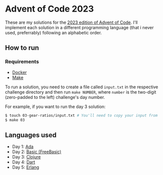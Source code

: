 # Advent of Code 2023

These are my solutions for the [2023 edition of Advent of Code](https://adventofcode.com/2023). I'll implement each solution in a different programming language (that i never used, preferrably) following an alphabetic order.

## How to run

### Requirements

- [Docker](https://docs.docker.com/get-docker)
- [Make](https://www.gnu.org/software/make)

To run a solution, you need to create a file called `input.txt` in the respective challenge directory and then run `make NUMBER`, where `number` is the two-digit (zero-padded to the left) challenge's day number.

For example, if you want to run the day 3 solution:

```sh
$ touch 03-gear-ratios/input.txt # You'll need to copy your input from the website to this file
$ make 03
```

## Languages used

- Day 1: [Ada](https://learn.adacore.com/index.html)
- Day 2: [Basic (FreeBasic)](https://www.freebasic.net)
- Day 3: [Clojure](https://clojure.org)
- Day 4: [Dart](https://dart.dev)
- Day 5: [Erlang](https://www.erlang.org)
